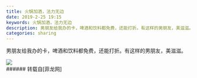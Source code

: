 ```yaml
---
title: 火锅加酒，法力无边
date: 2019-2-25 19:15
keywords: 火锅加酒，法力无边
description: 男朋友给我办的卡，啤酒和饮料都免费，还能打折。有这样的男朋友，美滋滋。
categories: sharing
---
```

<td class="t_f" id="postmessage_3112006">

男朋友给我办的卡，啤酒和饮料都免费，还能打折。有这样的男朋友，美滋滋。

<img aid="1096164" data-cf-modified-c5ae4f828905b910662d42f8-="" file="data/attachment/forum/201902/25/191154f8ygl2ogo8zdl22y.jpg.thumb.jpg" id="aimg_1096164" inpost="1" onclick="" onmouseover="" src="http://www.flw.ph/data/attachment/forum/201902/25/191154f8ygl2ogo8zdl22y.jpg" style="cursor:pointer" zoomfile="data/attachment/forum/201902/25/191154f8ygl2ogo8zdl22y.jpg"/>


<br/>
</td>
###### 转载自[菲龙网]